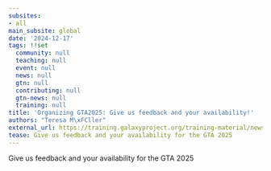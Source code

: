 ```yaml
---
subsites:
- all
main_subsite: global
date: '2024-12-17'
tags: !!set
  community: null
  teaching: null
  event: null
  news: null
  gtn: null
  contributing: null
  gtn-news: null
  training: null
title: 'Organizing GTA2025: Give us feedback and your availability!'
authors: "Teresa M\xFCller"
external_url: https://training.galaxyproject.org/training-material/news/2024/12/17/gta-feedback.html
tease: Give us feedback and your availability for the GTA 2025
---
```

Give us feedback and your availability for the GTA 2025